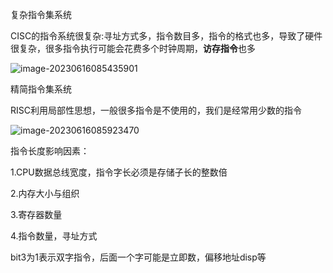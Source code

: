 复杂指令集系统

CISC的指令系统很复杂:寻址方式多，指令数目多，指令的格式也多，导致了硬件很复杂，很多指令执行可能会花费多个时钟周期，**访存指令**也多

![image-20230616085435901](C:\Users\papa\AppData\Roaming\Typora\typora-user-images\image-20230616085435901.png)

精简指令集系统

RISC利用局部性思想，一般很多指令是不使用的，我们是经常用少数的指令

![image-20230616085923470](C:\Users\papa\AppData\Roaming\Typora\typora-user-images\image-20230616085923470.png)

指令长度影响因素：

1.CPU数据总线宽度，指令字长必须是存储子长的整数倍

2.内存大小与组织

3.寄存器数量

4.指令数量，寻址方式



bit3为1表示双字指令，后面一个字可能是立即数，偏移地址disp等